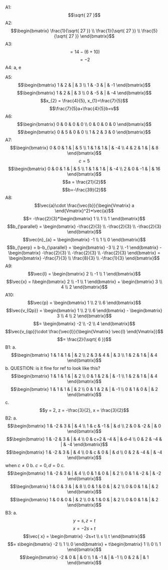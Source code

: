 A1:
$$\sqrt{ 27 }$$
A2:
$$\begin{bmatrix}
\frac{1}{\sqrt{ 27 }} \\
\frac{1}{\sqrt{ 27 }} \\
\frac{5}{\sqrt{ 27 }}
\end{bmatrix}$$
A3:
$$= 14-(6+10)$$
$$=-2$$
A4:
a, e

A5:
$$\begin{bmatrix}
1 & 2 & | & 3 \\
1 & -3 & | & -1
\end{bmatrix}$$
$$\begin{bmatrix}
1 & 2 & | & 3 \\
0 & -5 & | & -4
\end{bmatrix}$$
$$x_{2} = \frac{4}{5}, x_{1}=\frac{7}{5}$$
$$\frac{7}{5}a+\frac{4}{5}b=v$$
A6:
$$\begin{bmatrix}
0 & 0 & 0 & 0 \\
0 & 0 & 0 & 0
\end{bmatrix}$$
$$\begin{bmatrix}
0 & 5 & 0 & 0 \\
1 & 2 & 3 & 0
\end{bmatrix}$$
A7:
$$\begin{bmatrix}
0 & 0 & 1 & | & 5 \\
1 & 1 & 1 & | & -4 \\
4 & 2 & 1 & | & 8
\end{bmatrix}$$
$$c = 5$$
$$\begin{bmatrix}
0 & 0 & 1 & | & 5 \\
1 & 1 & 1 & | & -4 \\
2 & 0 & -1 & | & 16
\end{bmatrix}$$
$$a = \frac{21}{2}$$
$$b=-\frac{39}{2}$$
A8:
$$\vec{a}\cdot \frac{\vec{b}}{\begin{Vmatrix}
a
\end{Vmatrix}^2}*\vec{a}$$
$$= -\frac{2}{3}*\begin{bmatrix}
1 \\
1 \\
1
\end{bmatrix}$$
$$b_{\parallel} = \begin{bmatrix}
-\frac{2}{3} \\
-\frac{2}{3} \\
-\frac{2}{3}
\end{bmatrix}$$
$$\vec{n}_{a} = \begin{bmatrix}
-1 \\
1 \\
0
\end{bmatrix}$$
$$b_{\perp} = b-b_{\parallel} = \begin{bmatrix}
-3 \\
2 \\
-1
\end{bmatrix} - \begin{bmatrix}
-\frac{2}{3} \\
-\frac{2}{3} \\
-\frac{2}{3}
\end{bmatrix} = \begin{bmatrix}
-\frac{7}{3} \\
\frac{8}{3} \\
-\frac{1}{3}
\end{bmatrix}$$
A9:
$$\vec{l} = \begin{bmatrix}
2 \\
-1 \\
1
\end{bmatrix}$$
$$\vec{x} = l\begin{bmatrix}
2 \\
-1 \\
1
\end{bmatrix} + \begin{bmatrix}
3 \\
4 \\
2
\end{bmatrix}$$
A10:
$$\vec{p} = \begin{bmatrix}
1 \\
2 \\
6
\end{bmatrix}$$
$$\vec{v_{Qp}} = \begin{bmatrix}
1 \\
2 \\
6
\end{bmatrix} - \begin{bmatrix}
3 \\
4 \\
2
\end{bmatrix}$$
$$= \begin{bmatrix}
-2 \\
-2 \\
4
\end{bmatrix}$$
$$\vec{v_{qp}}\cdot \frac{\vec{l}}{\begin{Vmatrix}
\vec{l}
\end{Vmatrix}}$$
$$= \frac{2}{\sqrt{ 6 }}$$
B1:
a.
$$\begin{bmatrix}
1 & 1 & 1 & | & 2 \\
2 & 3 & 4 & | & 3 \\
1 & 2 & 1 & | & 4
\end{bmatrix}$$
b. QUESTION: is it fine for ref to look like this?
$$\begin{bmatrix}
1 & 1 & 1 & | & 2 \\
0 & 1 & 2 & | & -1 \\
1 & 2 & 1 & | & 4
\end{bmatrix}$$
$$\begin{bmatrix}
1 & 1 & 1 & | & 2 \\
0 & 1 & 2 & | & -1 \\
0 & 1 & 0 & | & 2
\end{bmatrix}$$
c.
$$y = 2, z = -\frac{3}{2}, x = \frac{3}{2}$$
B2:
a.
$$\begin{bmatrix}
1 & -2 & 3 & | & 4 \\
1 & c & -1 & | & d \\
2 & 0 & -2 & | & 0
\end{bmatrix}$$
$$\begin{bmatrix}
1 & -2 & 3 & | & 4 \\
0 & c+2 & -4 & | & d-4 \\
0 & 2 & -4 & | & -4
\end{bmatrix}$$
$$\begin{bmatrix}
1 & -2 & 3 & | & 4 \\
0 & c & 0 & | & d \\
0 & 2 & -4 & | & -4
\end{bmatrix}$$
when $c\neq 0$
b.
$c = 0, d = 0$
c.
$$\begin{bmatrix}
1 & -2 & 3 & | & 4 \\
0 & 1 & 0 & | & 2 \\
0 & 1 & -2 & | & -2
\end{bmatrix}$$
$$\begin{bmatrix}
1 & 0 & 3 & | & 8 \\
0 & 1 & 0 & | & 2 \\
0 & 0 & 1 & | & 2
\end{bmatrix}$$
$$\begin{bmatrix}
1 & 0 & 0 & | & 2 \\
0 & 1 & 0 & | & 2 \\
0 & 0 & 1 & | & 2
\end{bmatrix}$$
B3:
a.
$$y = s, z = t$$
$$x = -2s+t$$
$$\vec{ x} = \begin{bmatrix}
-2s+t \\
s \\
t
\end{bmatrix}$$
$$= s\begin{bmatrix}
-2 \\
1 \\
0
\end{bmatrix} + t\begin{bmatrix}
1 \\
0 \\
1
\end{bmatrix}$$
$$\begin{bmatrix}
-2 & 0 & | & 0 \\
1 & -1 & | & -1 \\
0 & 2 & | & 1
\end{bmatrix}$$
$$$$
